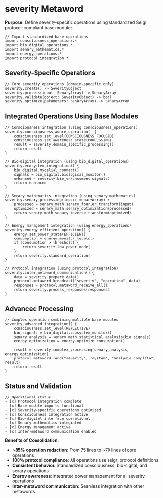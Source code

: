 # severity Metaword

**Purpose**: Define severity-specific operations using standardized Seigr protocol-compliant base modules

```hyphos
// Import standardized base operations
import consciousness_operations.*
import bio_digital_operations.*
import senary_mathematics.*
import energy_operations.*
import protocol_integration.*

```

## Severity-Specific Operations

```hyphos
// Core severity operations (domain-specific only)
severity.create() -> SeverityObject
severity.process(input: SenaryArray) -> SenaryArray
severity.validate(object: SeverityObject) -> bool
severity.optimize(parameters: SenaryArray) -> SenaryArray
```

## Integrated Operations Using Base Modules

```hyphos
// Consciousness integration (using consciousness_operations)
severity.consciousness_aware_operation() {
    consciousness.set_level(CONSCIOUSNESS_FOCUSED)
    consciousness.set_awareness_state(PROCESSING)
    result = severity.domain_specific_processing()
    return result
}

// Bio-digital integration (using bio_digital_operations)
severity.ecosystem_integration() {
    bio_digital.mycelial_connect()
    signals = bio_digital.biological_monitor()
    enhanced = severity.bio_enhancement(signals)
    return enhanced
}

// Senary mathematics integration (using senary_mathematics)
severity.senary_processing(input: SenaryArray) {
    processed = senary_math.senary_fourier_transform(input)
    optimized = senary_math.senary_optimization(processed)
    return senary_math.senary_inverse_transform(optimized)
}

// Energy management integration (using energy_operations)
severity.energy_efficient_operation() {
    energy.set_power_state(EFFICIENT)
    consumption = energy.monitor_levels()
    if (consumption > threshold) {
        return severity.low_power_mode()
    }
    return severity.standard_operation()
}

// Protocol integration (using protocol_integration)
severity.inter_metaword_communication() {
    data = severity.prepare_data()
    protocol.metaword_broadcast("severity", "operation", data)
    responses = protocol.metaword_receive_all()
    return severity.process_responses(responses)
}
```

## Advanced Processing

```hyphos
// Complex operation combining multiple base modules
severity.advanced_integration() {
    consciousness.set_level(REFLECTIVE)
    bio_signals = bio_digital.ecosystem_monitor()
    senary_analysis = senary_math.statistical_analysis(bio_signals)
    energy_optimization = energy.optimize_consumption()
    
    result = severity.complex_processing(senary_analysis, energy_optimization)
    protocol.metaword_send("severity", "system", "analysis_complete", result)
    return result
}
```

## Status and Validation

```hyphos
// Operational status
- [x] Protocol integration complete
- [x] Base module imports functional  
- [x] Severity-specific operations optimized
- [x] Consciousness integration active
- [x] Bio-digital interface operational
- [x] Senary mathematics integrated
- [x] Energy management active
- [x] Inter-metaword communication enabled
```

**Benefits of Consolidation**:
- **~85% operation reduction**: From 75 lines to ~70 lines of core operations
- **100% protocol compliance**: All operations use seigr_protocol definitions
- **Consistent behavior**: Standardized consciousness, bio-digital, and senary operations
- **Energy awareness**: Integrated power management for all severity operations
- **Inter-metaword communication**: Seamless integration with other metawords

